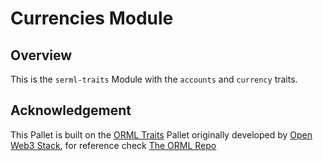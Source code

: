# Currencies Module

## Overview

This is the `serml-traits` Module with the `accounts` and `currency` traits.

## Acknowledgement

This Pallet is built on the [ORML Traits](https://github.com/open-web3-stack/open-runtime-module-library/blob/master/traits) Pallet originally developed by [Open Web3 Stack](https://github.com/open-web3-stack/), for reference check [The ORML Repo](https://github.com/open-web3-stack/open-runtime-module-library)